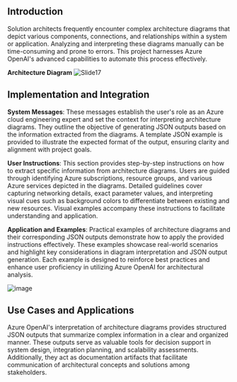 ## Introduction

Solution architects frequently encounter complex architecture diagrams that depict various components, connections, and relationships within a system or application. Analyzing and interpreting these diagrams manually can be time-consuming and prone to errors. This project harnesses Azure OpenAI's advanced capabilities to automate this process effectively.

**Architecture Diagram**
![Slide17](https://github.com/user-attachments/assets/89417a87-288c-4667-88d4-97ddd7456614)



## Implementation and Integration
**System Messages**: These messages establish the user's role as an Azure cloud engineering expert and set the context for interpreting architecture diagrams. They outline the objective of generating JSON outputs based on the information extracted from the diagrams. A template JSON example is provided to illustrate the expected format of the output, ensuring clarity and alignment with project goals.

**User Instructions**: This section provides step-by-step instructions on how to extract specific information from architecture diagrams. Users are guided through identifying Azure subscriptions, resource groups, and various Azure services depicted in the diagrams. Detailed guidelines cover capturing networking details, exact parameter values, and interpreting visual cues such as background colors to differentiate between existing and new resources. Visual examples accompany these instructions to facilitate understanding and application.

**Application and Examples**: Practical examples of architecture diagrams and their corresponding JSON outputs demonstrate how to apply the provided instructions effectively. These examples showcase real-world scenarios and highlight key considerations in diagram interpretation and JSON output generation. Each example is designed to reinforce best practices and enhance user proficiency in utilizing Azure OpenAI for architectural analysis.

![image](https://github.com/user-attachments/assets/de29e2ef-cdc3-49bd-82f0-123aa687c642)

## Use Cases and Applications
Azure OpenAI's interpretation of architecture diagrams provides structured JSON outputs that summarize complex information in a clear and organized manner. These outputs serve as valuable tools for decision support in system design, integration planning, and scalability assessments. Additionally, they act as documentation artifacts that facilitate communication of architectural concepts and solutions among stakeholders.




